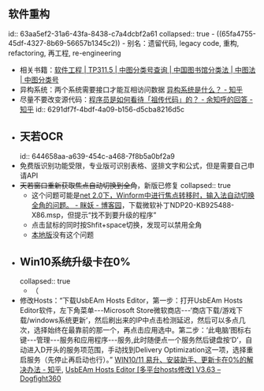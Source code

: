 ## 软件重构
id:: 63aa5ef2-31a6-43fa-8438-c7a4dcbf2a61
collapsed:: true
	- ((65fa4755-45df-4327-8b69-56657b1345c2))
	- 别名：遗留代码, legacy code, 重构, refactoring, 再工程, re-engineering
- 相关书籍：[软件工程 | TP311.5 | 中图分类号查询 | 中国图书馆分类法 | 中图法 | 中图分类号](https://www.clcindex.com/category/TP311.5/)
- 异构系统：两个系统需要接口才能互相访问数据 [异构系统是什么？ - 知乎](https://www.zhihu.com/question/65186055)
- 尽量不要改变源代码：[程序员是如何看待「祖传代码」的？ - 余知呼的回答 - 知乎](https://www.zhihu.com/question/66240353/answer/305668249)
  id:: 6291df7f-4bdf-4a09-b156-d5cba8216d5c
- ## 天若OCR
  id:: 644658aa-a639-454c-a468-7f8b5a0bf2a9
- 免费版识别功能受限，专业版可识别表格、竖排文字和公式，但是需要自己申请API
- ~~天若窗口重新获取焦点自动切换到全角~~，新版已修复
  collapsed:: true
	- 这个问题可能是[net 2.0下，Winform中进行焦点转移时，输入法自动切换全角的问题。 - 眯妖 - 博客园](https://www.cnblogs.com/zhouhuitao/archive/2012/07/05/2577591.html)，下载微软补丁NDP20-KB925488-X86.msp，但提示“找不到要升级的程序”
	- 点击鼠标的同时按Shfit+space切换，发现可以禁用全角
	- [本地版](https://gitee.com/wanglifree/tianruoocr-cl/tree/master)没有这个问题
- ## Win10系统升级卡在0%
  collapsed:: true
	- （
- 修改Hosts：“下载UsbEAm Hosts Editor，第一步：打开UsbEAm Hosts Editor软件，左下角菜单---Microsoft Store微软商店---‘商店下载/游戏下载/windows系统更新’，然后刷出来的IP中点击检测延迟，然后可以多点几次，选择始终在最靠前的那一个，再点击应用选中。第二步：‘此电脑’图标右键---管理---服务和应用程序---服务,此时随便点一个服务然后键盘按‘D’，自动进入D开头的服务项范围，手动找到Delivery Optimization这一项，选择重启服务（先停止再启动也行）。” [WIN10/11 易升、安装助手、更新卡在0%的解决办法 - 知乎](https://zhuanlan.zhihu.com/p/419992491), [UsbEAm Hosts Editor [多平台hosts修改] V3.63 – Dogfight360](https://www.dogfight360.com/blog/475/)